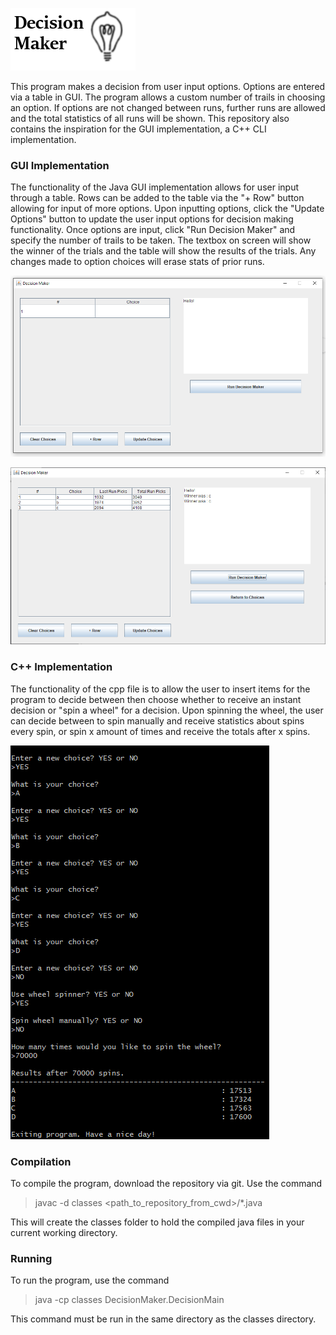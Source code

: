 ![logo](/images/logo.png)

This program makes a decision from user input options. Options are entered via a table in GUI. The program allows a custom number of trails in choosing an option. If options are not changed between runs, further runs are allowed and the total statistics of all runs will be shown. This repository also contains the inspiration for the GUI implementation, a C++ CLI implementation. 
### GUI Implementation
The functionality of the Java GUI implementation allows for user input through a table. Rows can be added to the table via the "+ Row" button allowing for input of more options. Upon inputting options, click the "Update Options" button to update the user input options for decision making functionality. Once options are input, click "Run Decision Maker" and specify the number of trails to be taken. The textbox on screen will show the winner of the trials and the table will show the results of the trials. Any changes made to option choices will erase stats of prior runs.

![Screen 1](/images/1.png)

![Screen 2](/images/2.png)

### C++ Implementation
The functionality of the cpp file is to allow the user to insert items for the program to decide between then choose whether to receive an instant decision or "spin a wheel" for a decision. Upon spinning the wheel, the user can decide between to spin manually and receive statistics about spins every spin, or spin x amount of times and receive the totals after x spins.

![Screen 3](/images/cli.png)

### Compilation
To compile the program, download the repository via git. Use the command
> javac -d classes <path_to_repository_from_cwd>/*.java

This will create the classes folder to hold the compiled java files in your current working directory. 
### Running
To run the program, use the command 
> java -cp classes DecisionMaker.DecisionMain

This command must be run in the same directory as the classes directory.
